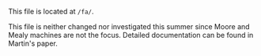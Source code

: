 This file is located at `/fa/`.

This file is neither changed nor investigated this summer since Moore and Mealy machines are not the focus. Detailed documentation can be found in Martin's paper.

